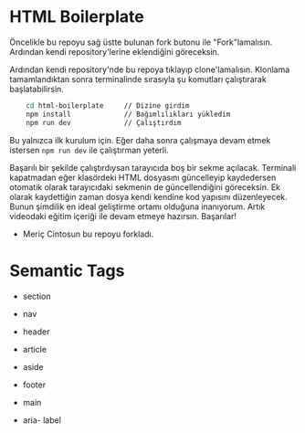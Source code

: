 # HTML Boilerplate

Öncelikle bu repoyu sağ üstte bulunan fork butonu ile "Fork"lamalısın. Ardından kendi repository'lerine eklendiğini göreceksin.

Ardından kendi repository'nde bu repoya tıklayıp clone'lamalısın. Klonlama tamamlandıktan sonra terminalinde sırasıyla şu komutları çalıştırarak başlatabilirsin.

```bash
    cd html-boilerplate     // Dizine girdim
    npm install             // Bağımlılıkları yükledim
    npm run dev             // Çalıştırdım
```

Bu yalnızca ilk kurulum için. Eğer daha sonra çalışmaya devam etmek istersen `npm run dev` ile çalıştırman yeterli.

Başarılı bir şekilde çalıştırdıysan tarayıcıda boş bir sekme açılacak. Terminali kapatmadan eğer klasördeki HTML dosyasını güncelleyip kaydedersen otomatik olarak tarayıcıdaki sekmenin de güncellendiğini göreceksin. Ek olarak kaydettiğin zaman dosya kendi kendine kod yapısını düzenleyecek. Bunun şimdilik en ideal geliştirme ortamı olduğuna inanıyorum. Artık videodaki eğitim içeriği ile devam etmeye hazırsın. Başarılar!

- Meriç Cintosun bu repoyu forkladı.

# Semantic Tags
- section
- nav
- header
- article
- aside
- footer
- main

- aria- label